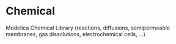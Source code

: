 # Chemical
Modelica Chemical Library  (reactions, diffusions, semipermeable membranes, gas dissolutions, electrochemical cells, ...)

